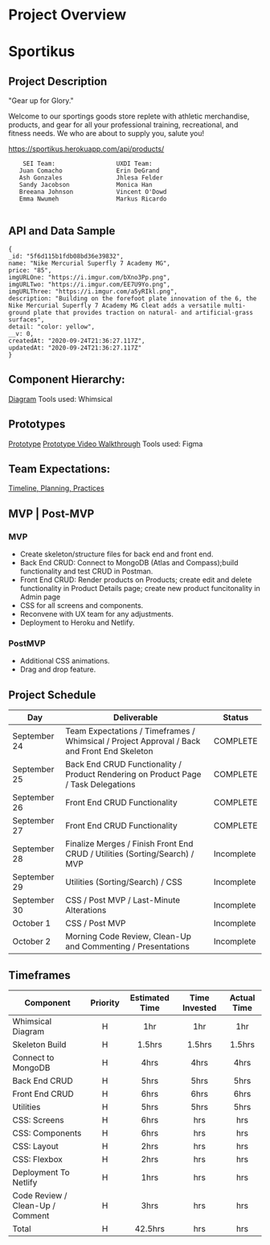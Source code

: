 # Project Overview

# Sportikus

## Project Description

"Gear up for Glory."

Welcome to our sportings goods store replete with athletic merchandise, products, and gear for all your professional training,  recreational, and fitness needs. We who are about to supply you, salute you!

https://sportikus.herokuapp.com/api/products/

```
    SEI Team:                 UXDI Team:
   Juan Comacho               Erin DeGrand     
   Ash Gonzales               Jhlesa Felder
   Sandy Jacobson             Monica Han
   Breeana Johnson            Vincent O'Dowd
   Emma Nwumeh                Markus Ricardo
   
```

## API and Data Sample

```
{
_id: "5f6d115b1fdb08bd36e39832",
name: "Nike Mercurial Superfly 7 Academy MG",
price: "85",
imgURLOne: "https://i.imgur.com/bXno3Pp.png",
imgURLTwo: "https://i.imgur.com/EE7U9Yo.png",
imgURLThree: "https://i.imgur.com/a5yRIkl.png",
description: "Building on the forefoot plate innovation of the 6, the Nike Mercurial Superfly 7 Academy MG Cleat adds a versatile multi-ground plate that provides traction on natural- and artificial-grass surfaces",
detail: "color: yellow",
__v: 0,
createdAt: "2020-09-24T21:36:27.117Z",
updatedAt: "2020-09-24T21:36:27.117Z"
}

```

## Component Hierarchy:

[Diagram](https://whimsical.com/7LomdPqGPH7o7iV68w7D29)
Tools used: Whimsical

## Prototypes

[Prototype](https://www.figma.com/proto/8skqPjKvqlBUjJp1o1Bv2R/SEI-x-UXDI-Sporting-Goods?node-id=1%3A3&scaling=min-zoom)
[Prototype Video Walkthrough](https://drive.google.com/file/d/1C06SeadyqYkMl_MCOFxQWVAYjWsPm6sp/view?usp=sharing)
Tools used: Figma

## Team Expectations:

[Timeline, Planning, Practices](https://docs.google.com/document/d/1j_8oEFJedD5ie6zAmStdwZsBT9kALICXgN6f1aJmh10/edit?usp=sharing)

## MVP | Post-MVP  

### MVP 

- Create skeleton/structure files for back end and front end.
- Back End CRUD: Connect to MongoDB (Atlas and Compass);build functionality and test CRUD in Postman.
- Front End CRUD: Render products on Products; create edit and delete functionality in Product Details page; create new product funcitonality in Admin page
- CSS for all screens and components.
- Reconvene with UX team for any adjustments.
- Deployment to Heroku and Netlify.

### PostMVP  

- Additional CSS animations.
- Drag and drop feature.

## Project Schedule

|  Day | Deliverable | Status
|---|---| ---|
|September 24| Team Expectations / Timeframes / Whimsical / Project Approval / Back and Front End Skeleton | COMPLETE
|September 25| Back End CRUD Functionality / Product Rendering on Product Page / Task Delegations | COMPLETE
|September 26| Front End CRUD Functionality | COMPLETE
|September 27| Front End CRUD Functionality | COMPLETE
|September 28| Finalize Merges / Finish Front End CRUD / Utilities (Sorting/Search) / MVP | Incomplete
|September 29| Utilities (Sorting/Search) / CSS | Incomplete
|September 30| CSS / Post MVP / Last-Minute Alterations | Incomplete
|October 1| CSS / Post MVP | Incomplete
|October 2| Morning Code Review, Clean-Up and Commenting / Presentations | Incomplete

## Timeframes

| Component | Priority | Estimated Time | Time Invested | Actual Time |
| --- | :---: |  :---: | :---: | :---: |
| Whimsical Diagram | H | 1hr | 1hr | 1hr |
| Skeleton Build | H | 1.5hrs | 1.5hrs | 1.5hrs |
| Connect to MongoDB | H | 4hrs | 4hrs | 4hrs |
| Back End CRUD | H | 5hrs | 5hrs | 5hrs |
| Front End CRUD | H | 6hrs | 6hrs | 6hrs |
| Utilities | H | 5hrs | 5hrs | 5hrs |
| CSS: Screens | H | 6hrs | hrs | hrs |
| CSS: Components | H | 6hrs | hrs | hrs |
| CSS: Layout | H | 2hrs | hrs | hrs |
| CSS: Flexbox | H | 2hrs | hrs | hrs |
| Deployment To Netlify | H | 1hrs | hrs | hrs |
| Code Review / Clean-Up / Comment | H | 3hrs | hrs | hrs |
| Total | H | 42.5hrs | hrs | hrs |
